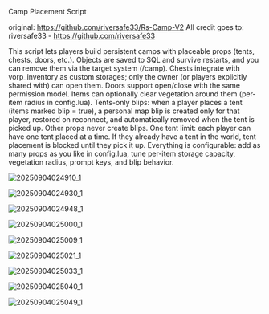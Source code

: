 Camp Placement Script


original:
https://github.com/riversafe33/Rs-Camp-V2
All credit goes to: riversafe33 - https://github.com/riversafe33

This script lets players build persistent camps with placeable props (tents, chests, doors, etc.). Objects are saved to SQL and survive restarts, and you can remove them via the target system (/camp). Chests integrate with vorp_inventory as custom storages; only the owner (or players explicitly shared with) can open them. Doors support open/close with the same permission model. Items can optionally clear vegetation around them (per-item radius in config.lua).
Tents-only blips: when a player places a tent (items marked blip = true), a personal map blip is created only for that player, restored on reconnect, and automatically removed when the tent is picked up. Other props never create blips.
One tent limit: each player can have one tent placed at a time. If they already have a tent in the world, tent placement is blocked until they pick it up.
Everything is configurable: add as many props as you like in config.lua, tune per-item storage capacity, vegetation radius, prompt keys, and blip behavior.

![20250904024910_1](https://github.com/user-attachments/assets/75dc4e4c-1b57-4b76-a695-890d6b60d956)

![20250904024930_1](https://github.com/user-attachments/assets/8f0566aa-7853-4e59-b878-1a7969faa340)

![20250904024948_1](https://github.com/user-attachments/assets/67e98b70-3b99-40d9-86dd-a07e03a61a7f)

![20250904025000_1](https://github.com/user-attachments/assets/decea817-b97e-4b5b-a08b-91686a138b5e)

![20250904025009_1](https://github.com/user-attachments/assets/f42ce8d1-786e-4894-8898-eae199b5cbac)

![20250904025021_1](https://github.com/user-attachments/assets/2ba1ac43-8347-40f4-862b-f140425e24b3)

![20250904025033_1](https://github.com/user-attachments/assets/d5f64a76-b44f-424e-8a41-d9fd51f4bf89)

![20250904025040_1](https://github.com/user-attachments/assets/05d91e4d-8366-4951-bb8e-a7c1e3544fd6)


![20250904025049_1](https://github.com/user-attachments/assets/aba1aa3d-7011-416b-b7dc-88a5494ed1c2)

